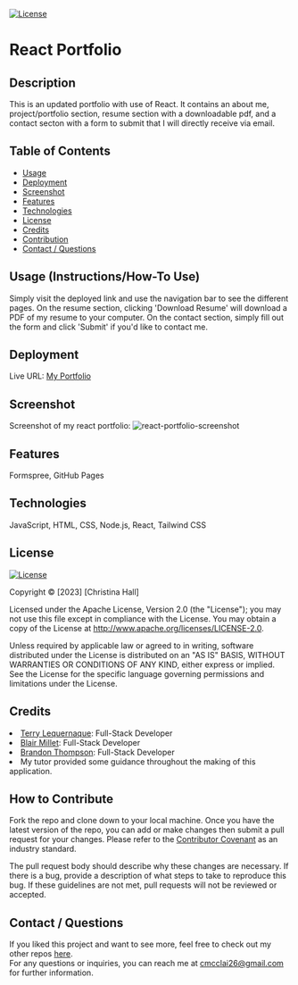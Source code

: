 [![License](https://img.shields.io/badge/License-Apache_2.0-blue.svg)](https://opensource.org/licenses/Apache-2.0)

# React Portfolio

## Description

This is an updated portfolio with use of React. It contains an about me, project/portfolio section, resume section with a downloadable pdf, and a contact secton with a form to submit that I will directly receive via email.

## Table of Contents

- [Usage](#usage)
- [Deployment](#deployment)
- [Screenshot](#screenshot)
- [Features](#features)
- [Technologies](#technologies)
- [License](#license)
- [Credits](#credits)
- [Contribution](#how-to-contribute)
- [Contact / Questions](#contact--questions)

## Usage (Instructions/How-To Use)

Simply visit the deployed link and use the navigation bar to see the different pages. On the resume section, clicking 'Download Resume' will download a PDF of my resume to your computer. On the contact section, simply fill out the form and click 'Submit' if you'd like to contact me.

## Deployment
Live URL: <a href="https://alc0ve.github.io/react-le-petit-mignon/">My Portfolio</a>

## Screenshot

Screenshot of my react portfolio:
![react-portfolio-screenshot](https://github.com/alc0ve/react-le-petit-mignon/assets/117237641/6f4e78d0-5d50-4f68-9c66-e4c2c30a75cd)

## Features

Formspree, GitHub Pages

## Technologies

JavaScript, HTML, CSS, Node.js, React, Tailwind CSS

## License

[![License](https://img.shields.io/badge/License-Apache_2.0-blue.svg)](https://opensource.org/licenses/Apache-2.0)

   Copyright © [2023] [Christina Hall]

   Licensed under the Apache License, Version 2.0 (the "License");
   you may not use this file except in compliance with the License.
   You may obtain a copy of the License at http://www.apache.org/licenses/LICENSE-2.0.

   Unless required by applicable law or agreed to in writing, software
   distributed under the License is distributed on an "AS IS" BASIS,
   WITHOUT WARRANTIES OR CONDITIONS OF ANY KIND, either express or implied.
   See the License for the specific language governing permissions and
   limitations under the License.

## Credits

<li><a href="https://github.com/tlequernaque" target="_blank">Terry Lequernaque</a>: Full-Stack Developer</li>
<li><a href="https://github.com/blairrrrwho" target="_blank">Blair Millet</a>: Full-Stack Developer</li>
<li><a href="https://github.com/BJThompson12" target="_blank">Brandon Thompson</a>: Full-Stack Developer
<li>My tutor provided some guidance throughout the making of this application.</li>

## How to Contribute

Fork the repo and clone down to your local machine. Once you have the latest version of the repo, you can add or make changes then submit a pull request for your changes. Please refer to the [Contributor Covenant](https://www.contributor-covenant.org/) as an industry standard. 

The pull request body should describe why these changes are necessary. If there is a bug, provide a description of what steps to take to reproduce this bug. If these guidelines are not met, pull requests will not be reviewed or accepted.

## Contact / Questions
  If you liked this project and want to see more, feel free to check out my other repos [here](https://github.com/alc0ve).  
  For any questions or inquiries, you can reach me at cmcclai26@gmail.com for further information.